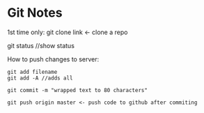 # Git Notes

1st time only:
	git clone link  <- clone a repo    


git status //show status    

How to push changes to server:

	git add filename   
	git add -A //adds all    

	git commit -m "wrapped text to 80 characters"    

	git push origin master <- push code to github after commiting    